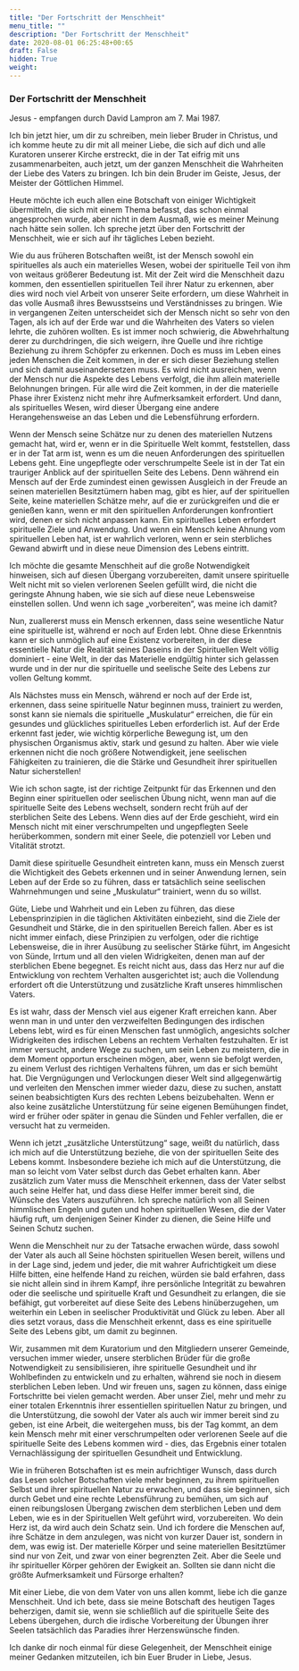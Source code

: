 ```yaml
---
title: "Der Fortschritt der Menschheit"
menu_title: ""
description: "Der Fortschritt der Menschheit"
date: 2020-08-01 06:25:48+00:65
draft: False
hidden: True
weight:
---
```

### Der Fortschritt der Menschheit

Jesus - empfangen durch David Lampron am 7. Mai 1987.

Ich bin jetzt hier, um dir zu schreiben, mein lieber Bruder in Christus, und ich komme heute zu dir mit all meiner Liebe, die sich auf dich und alle Kuratoren unserer Kirche erstreckt, die in der Tat eifrig mit uns zusammenarbeiten, auch jetzt, um der ganzen Menschheit die Wahrheiten der Liebe des Vaters zu bringen. Ich bin dein Bruder im Geiste, Jesus, der Meister der Göttlichen Himmel.

Heute möchte ich euch allen eine Botschaft von einiger Wichtigkeit übermitteln, die sich mit einem Thema befasst, das schon einmal angesprochen wurde, aber nicht in dem Ausmaß, wie es meiner Meinung nach hätte sein sollen. Ich spreche jetzt über den Fortschritt der Menschheit, wie er sich auf ihr tägliches Leben bezieht.

Wie du aus früheren Botschaften weißt, ist der Mensch sowohl ein spirituelles als auch ein materielles Wesen, wobei der spirituelle Teil von ihm von weitaus größerer Bedeutung ist. Mit der Zeit wird die Menschheit dazu kommen, den essentiellen spirituellen Teil ihrer Natur zu erkennen, aber dies wird noch viel Arbeit von unserer Seite erfordern, um diese Wahrheit in das volle Ausmaß ihres Bewusstseins und Verständnisses zu bringen. Wie in vergangenen Zeiten unterscheidet sich der Mensch nicht so sehr von den Tagen, als ich auf der Erde war und die Wahrheiten des Vaters so vielen lehrte, die zuhören wollten. Es ist immer noch schwierig, die Abwehrhaltung derer zu durchdringen, die sich weigern, ihre Quelle und ihre richtige Beziehung zu ihrem Schöpfer zu erkennen. Doch es muss im Leben eines jeden Menschen die Zeit kommen, in der er sich dieser Beziehung stellen und sich damit auseinandersetzen muss. Es wird nicht ausreichen, wenn der Mensch nur die Aspekte des Lebens verfolgt, die ihm allein materielle Belohnungen bringen. Für alle wird die Zeit kommen, in der die materielle Phase ihrer Existenz nicht mehr ihre Aufmerksamkeit erfordert. Und dann, als spirituelles Wesen, wird dieser Übergang eine andere Herangehensweise an das Leben und die Lebensführung erfordern.

Wenn der Mensch seine Schätze nur zu denen des materiellen Nutzens gemacht hat, wird er, wenn er in die Spirituelle Welt kommt, feststellen, dass er in der Tat arm ist, wenn es um die neuen Anforderungen des spirituellen Lebens geht. Eine ungepflegte oder verschrumpelte Seele ist in der Tat ein trauriger Anblick auf der spirituellen Seite des Lebens. Denn während ein Mensch auf der Erde zumindest einen gewissen Ausgleich in der Freude an seinen materiellen Besitztümern haben mag, gibt es hier, auf der spirituellen Seite, keine materiellen Schätze mehr, auf die er zurückgreifen und die er genießen kann, wenn er mit den spirituellen Anforderungen konfrontiert wird, denen er sich nicht anpassen kann. Ein spirituelles Leben erfordert spirituelle Ziele und Anwendung. Und wenn ein Mensch keine Ahnung vom spirituellen Leben hat, ist er wahrlich verloren, wenn er sein sterbliches Gewand abwirft und in diese neue Dimension des Lebens eintritt.

Ich möchte die gesamte Menschheit auf die große Notwendigkeit hinweisen, sich auf diesen Übergang vorzubereiten, damit unsere spirituelle Welt nicht mit so vielen verlorenen Seelen gefüllt wird, die nicht die geringste Ahnung haben, wie sie sich auf diese neue Lebensweise einstellen sollen. Und wenn ich sage „vorbereiten“, was meine ich damit?

Nun, zuallererst muss ein Mensch erkennen, dass seine wesentliche Natur eine spirituelle ist, während er noch auf Erden lebt. Ohne diese Erkenntnis kann er sich unmöglich auf eine Existenz vorbereiten, in der diese essentielle Natur die Realität seines Daseins in der Spirituellen Welt völlig dominiert - eine Welt, in der das Materielle endgültig hinter sich gelassen wurde und in der nur die spirituelle und seelische Seite des Lebens zur vollen Geltung kommt.

Als Nächstes muss ein Mensch, während er noch auf der Erde ist, erkennen, dass seine spirituelle Natur beginnen muss, trainiert zu werden, sonst kann sie niemals die spirituelle „Muskulatur“ erreichen, die für ein gesundes und glückliches spirituelles Leben erforderlich ist. Auf der Erde erkennt fast jeder, wie wichtig körperliche Bewegung ist, um den physischen Organismus aktiv, stark und gesund zu halten. Aber wie viele erkennen nicht die noch größere Notwendigkeit, jene seelischen Fähigkeiten zu trainieren, die die Stärke und Gesundheit ihrer spirituellen Natur sicherstellen!

Wie ich schon sagte, ist der richtige Zeitpunkt für das Erkennen und den Beginn einer spirituellen oder seelischen Übung nicht, wenn man auf die spirituelle Seite des Lebens wechselt, sondern recht früh auf der sterblichen Seite des Lebens. Wenn dies auf der Erde geschieht, wird ein Mensch nicht mit einer verschrumpelten und ungepflegten Seele herüberkommen, sondern mit einer Seele, die potenziell vor Leben und Vitalität strotzt.

Damit diese spirituelle Gesundheit eintreten kann, muss ein Mensch zuerst die Wichtigkeit des Gebets erkennen und in seiner Anwendung lernen, sein Leben auf der Erde so zu führen, dass er tatsächlich seine seelischen Wahrnehmungen und seine „Muskulatur“ trainiert, wenn du so willst.

Güte, Liebe und Wahrheit und ein Leben zu führen, das diese Lebensprinzipien in die täglichen Aktivitäten einbezieht, sind die Ziele der Gesundheit und Stärke, die in den spirituellen Bereich fallen. Aber es ist nicht immer einfach, diese Prinzipien zu verfolgen, oder die richtige Lebensweise, die in ihrer Ausübung zu seelischer Stärke führt, im Angesicht von Sünde, Irrtum und all den vielen Widrigkeiten, denen man auf der sterblichen Ebene begegnet. Es reicht nicht aus, dass das Herz nur auf die Entwicklung von rechtem Verhalten ausgerichtet ist; auch die Vollendung erfordert oft die Unterstützung und zusätzliche Kraft unseres himmlischen Vaters.

Es ist wahr, dass der Mensch viel aus eigener Kraft erreichen kann. Aber wenn man in und unter den verzweifelten Bedingungen des irdischen Lebens lebt, wird es für einen Menschen fast unmöglich, angesichts solcher Widrigkeiten des irdischen Lebens an rechtem Verhalten festzuhalten. Er ist immer versucht, andere Wege zu suchen, um sein Leben zu meistern, die in dem Moment opportun erscheinen mögen, aber, wenn sie befolgt werden, zu einem Verlust des richtigen Verhaltens führen, um das er sich bemüht hat. Die Vergnügungen und Verlockungen dieser Welt sind allgegenwärtig und verleiten den Menschen immer wieder dazu, diese zu suchen, anstatt seinen beabsichtigten Kurs des rechten Lebens beizubehalten. Wenn er also keine zusätzliche Unterstützung für seine eigenen Bemühungen findet, wird er früher oder später in genau die Sünden und Fehler verfallen, die er versucht hat zu vermeiden.

Wenn ich jetzt „zusätzliche Unterstützung“ sage, weißt du natürlich, dass ich mich auf die Unterstützung beziehe, die von der spirituellen Seite des Lebens kommt. Insbesondere beziehe ich mich auf die Unterstützung, die man so leicht vom Vater selbst durch das Gebet erhalten kann. Aber zusätzlich zum Vater muss die Menschheit erkennen, dass der Vater selbst auch seine Helfer hat, und dass diese Helfer immer bereit sind, die Wünsche des Vaters auszuführen. Ich spreche natürlich von all Seinen himmlischen Engeln und guten und hohen spirituellen Wesen, die der Vater häufig ruft, um denjenigen Seiner Kinder zu dienen, die Seine Hilfe und Seinen Schutz suchen.

Wenn die Menschheit nur zu der Tatsache erwachen würde, dass sowohl der Vater als auch all Seine höchsten spirituellen Wesen bereit, willens und in der Lage sind, jedem und jeder, die mit wahrer Aufrichtigkeit um diese Hilfe bitten, eine helfende Hand zu reichen, würden sie bald erfahren, dass sie nicht allein sind in ihrem Kampf, ihre persönliche Integrität zu bewahren oder die seelische und spirituelle Kraft und Gesundheit zu erlangen, die sie befähigt, gut vorbereitet auf diese Seite des Lebens hinüberzugehen, um weiterhin ein Leben in seelischer Produktivität und Glück zu leben. Aber all dies setzt voraus, dass die Menschheit erkennt, dass es eine spirituelle Seite des Lebens gibt, um damit zu beginnen.

Wir, zusammen mit dem Kuratorium und den Mitgliedern unserer Gemeinde, versuchen immer wieder, unsere sterblichen Brüder für die große Notwendigkeit zu sensibilisieren, ihre spirituelle Gesundheit und ihr Wohlbefinden zu entwickeln und zu erhalten, während sie noch in diesem sterblichen Leben leben. Und wir freuen uns, sagen zu können, dass einige Fortschritte bei vielen gemacht werden. Aber unser Ziel, mehr und mehr zu einer totalen Erkenntnis ihrer essentiellen spirituellen Natur zu bringen, und die Unterstützung, die sowohl der Vater als auch wir immer bereit sind zu geben, ist eine Arbeit, die weitergehen muss, bis der Tag kommt, an dem kein Mensch mehr mit einer verschrumpelten oder verlorenen Seele auf die spirituelle Seite des Lebens kommen wird - dies, das Ergebnis einer totalen Vernachlässigung der spirituellen Gesundheit und Entwicklung.

Wie in früheren Botschaften ist es mein aufrichtiger Wunsch, dass durch das Lesen solcher Botschaften viele mehr beginnen, zu ihrem spirituellen Selbst und ihrer spirituellen Natur zu erwachen, und dass sie beginnen, sich durch Gebet und eine rechte Lebensführung zu bemühen, um sich auf einen reibungslosen Übergang zwischen dem sterblichen Leben und dem Leben, wie es in der Spirituellen Welt geführt wird, vorzubereiten. Wo dein Herz ist, da wird auch dein Schatz sein. Und ich fordere die Menschen auf, ihre Schätze in dem anzulegen, was nicht von kurzer Dauer ist, sondern in dem, was ewig ist. Der materielle Körper und seine materiellen Besitztümer sind nur von Zeit, und zwar von einer begrenzten Zeit. Aber die Seele und ihr spiritueller Körper gehören der Ewigkeit an. Sollten sie dann nicht die größte Aufmerksamkeit und Fürsorge erhalten?

Mit einer Liebe, die von dem Vater von uns allen kommt, liebe ich die ganze Menschheit. Und ich bete, dass sie meine Botschaft des heutigen Tages beherzigen, damit sie, wenn sie schließlich auf die spirituelle Seite des Lebens übergehen, durch die irdische Vorbereitung der Übungen ihrer Seelen tatsächlich das Paradies ihrer Herzenswünsche finden.

Ich danke dir noch einmal für diese Gelegenheit, der Menschheit einige meiner Gedanken mitzuteilen, ich bin Euer Bruder in Liebe, Jesus.
